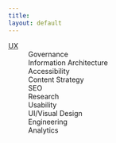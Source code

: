 ```yaml
---
title: 
layout: default
---
```


<dl class="splash">
    <dt><abbr title="User Experience">UX</abbr></dt>
    <dd>Governance</dd>
    <dd>Information Architecture</dd>
    <dd>Accessibility</dd>
    <dd>Content Strategy</dd>
    <dd>SEO</dd>
    <dd>Research</dd>
    <dd>Usability</dd>
    <dd>UI/Visual Design</dd>
    <dd>Engineering</dd>
    <dd>Analytics</dd>
</dl>
